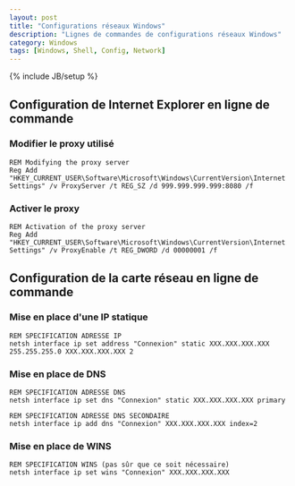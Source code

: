 ```yaml
---
layout: post
title: "Configurations réseaux Windows"
description: "Lignes de commandes de configurations réseaux Windows"
category: Windows
tags: [Windows, Shell, Config, Network]
---
```

{% include JB/setup %}

## Configuration de Internet Explorer en ligne de commande ##

### Modifier le proxy utilisé ###

~~~~~~~
REM Modifying the proxy server
Reg Add "HKEY_CURRENT_USER\Software\Microsoft\Windows\CurrentVersion\Internet Settings" /v ProxyServer /t REG_SZ /d 999.999.999.999:8080 /f
~~~~~~~

### Activer le proxy ###

~~~~~~~
REM Activation of the proxy server
Reg Add "HKEY_CURRENT_USER\Software\Microsoft\Windows\CurrentVersion\Internet Settings" /v ProxyEnable /t REG_DWORD /d 00000001 /f
~~~~~~~


## Configuration de la carte réseau en ligne de commande ##

### Mise en place d'une IP statique ###

~~~~~~~
REM SPECIFICATION ADRESSE IP
netsh interface ip set address "Connexion" static XXX.XXX.XXX.XXX 255.255.255.0 XXX.XXX.XXX.XXX 2
~~~~~~~

### Mise en place de DNS ###

~~~~~~~
REM SPECIFICATION ADRESSE DNS
netsh interface ip set dns "Connexion" static XXX.XXX.XXX.XXX primary
~~~~~~~

~~~~~~~
REM SPECIFICATION ADRESSE DNS SECONDAIRE
netsh interface ip add dns "Connexion" XXX.XXX.XXX.XXX index=2
~~~~~~~

### Mise en place de WINS ###

~~~~~~~
REM SPECIFICATION WINS (pas sûr que ce soit nécessaire)
netsh interface ip set wins "Connexion" XXX.XXX.XXX.XXX
~~~~~~~
